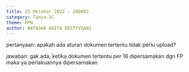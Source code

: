 ```yaml
---
title: 25 Oktober 2022 - 200002
category: Tanya-SC
theme: PPN
author: NATASHA GHITA DESTYVIANI
---
```


pertanyaan:
apakah ada aturan dokumen tertentu tidak perlu upload?

jawaban:
gak ada, ketika dokumen tertentu per 16 dipersamakan dgn FP maka ya perlakuannya dipersamakan